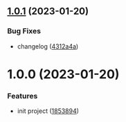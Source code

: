 ## [1.0.1](https://github.com/rifandani/regen/compare/v1.0.0...v1.0.1) (2023-01-20)


### Bug Fixes

* changelog ([4312a4a](https://github.com/rifandani/regen/commit/4312a4aeee5f93fa68fd5f26fb879b754c97c366))

# 1.0.0 (2023-01-20)

### Features

- init project ([1853894](https://github.com/rifandani/regen/commit/1853894fbe7496c4fbc5ef24077ae37655d156cc))
